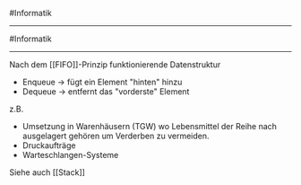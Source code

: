 #Informatik 
***
#Informatik 
***
Nach dem [[FIFO]]-Prinzip funktionierende Datenstruktur

- Enqueue → fügt ein Element "hinten" hinzu
- Dequeue → entfernt das "vorderste" Element

z.B.
- Umsetzung in Warenhäusern (TGW) wo Lebensmittel der Reihe nach ausgelagert gehören um Verderben zu vermeiden.
- Druckaufträge
- Warteschlangen-Systeme

Siehe auch [[Stack]]